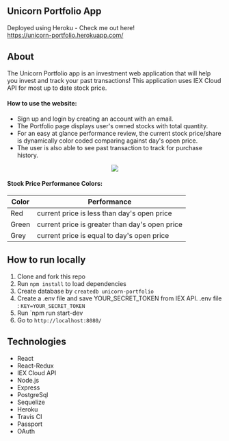 ## Unicorn Portfolio App

Deployed using Heroku - Check me out here!
<br/>
https://unicorn-portfolio.herokuapp.com/
<br/>

## About

The Unicorn Portfolio app is an investment web application that will help you invest and track your past transactions! This application uses IEX Cloud API for most up to date stock price. 

#### How to use the website:
* Sign up and login by creating an account with an email. 
* The Portfolio page displays user's owned stocks with total quantity. 
* For an easy at glance performance review, the current stock price/share is dynamically color coded comparing against day's open price. 
* The user is also able to see past transaction to track for purchase history.

<p align="center">
  <img src="https://media.giphy.com/media/cLpjlhtTK0YkmgZfyY/giphy.gif">
</p>



#### Stock Price Performance Colors:
|     Color     |   Performance                                 |
| ------------- | --------------------------------------------- |
| Red           | current price is less than day's open price   |
| Green         | current price is greater than day's open price|
| Grey          | current price is equal to day's open price    |


## How to run locally

1.  Clone and fork this repo
2.  Run `npm install` to load dependencies
3.  Create database by `createdb unicorn-portfolio`
4.  Create a .env file and save YOUR_SECRET_TOKEN from IEX API.
.env file :
`KEY=YOUR_SECRET_TOKEN`
5.  Run `npm run start-dev
6. Go to `http://localhost:8080/`

## Technologies

* React
* React-Redux
* IEX Cloud API
* Node.js
* Express
* PostgreSql
* Sequelize
* Heroku
* Travis CI
* Passport
* OAuth
